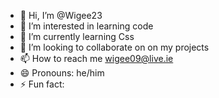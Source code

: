 - 👋 Hi, I’m @Wigee23
- 👀 I’m interested in learning code
- 🌱 I’m currently learning Css
- 💞️ I’m looking to collaborate on on my projects 
- 📫 How to reach me wigee09@live.ie
- 😄 Pronouns: he/him
- ⚡ Fun fact: 

<!---
Wigee23/Wigee23 is a ✨ special ✨ repository because its `README.md` (this file) appears on your GitHub profile.
You can click the Preview link to take a look at your changes.
--->
